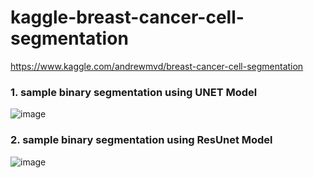 # kaggle-breast-cancer-cell-segmentation
https://www.kaggle.com/andrewmvd/breast-cancer-cell-segmentation

### 1. sample binary segmentation using UNET Model
![image](https://user-images.githubusercontent.com/12041019/142720993-9bdb3b15-c8bf-4f46-b156-2596c301e787.png)

### 2. sample binary segmentation using ResUnet Model
![image](https://user-images.githubusercontent.com/12041019/142720959-0632e7f7-9c34-47d9-b989-502c99af2b2c.png)
